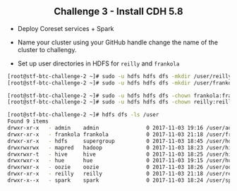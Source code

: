 ## <center> Challenge 3 - Install CDH 5.8
* Deploy Coreset services + Spark

 * Name your cluster using your GitHub handle
 change the name of the cluster to challengy.
* Set up user directories in HDFS for `reilly` and `frankola`
```bash 
[root@stf-btc-challenge-2 ~]# sudo -u hdfs hdfs dfs -mkdir /user/reilly
[root@stf-btc-challenge-2 ~]# sudo -u hdfs hdfs dfs -mkdir /user/frankola

[root@stf-btc-challenge-2 ~]# sudo -u hdfs hdfs dfs -chown frankola:frankola /user/frankola
[root@stf-btc-challenge-2 ~]# sudo -u hdfs hdfs dfs -chown reilly:reilly /user/reilly

[root@stf-btc-challenge-2 ~]# hdfs dfs -ls /user
Found 9 items
drwxr-xr-x   - admin    admin               0 2017-11-03 19:16 /user/admin
drwxr-xr-x   - frankola frankola            0 2017-11-03 21:18 /user/frankola
drwxr-xr-x   - hdfs     supergroup          0 2017-11-03 18:45 /user/hdfs
drwxrwxrwx   - mapred   hadoop              0 2017-11-03 18:23 /user/history
drwxrwxr-t   - hive     hive                0 2017-11-03 18:25 /user/hive
drwxrwxr-x   - hue      hue                 0 2017-11-03 19:15 /user/hue
drwxrwxr-x   - oozie    oozie               0 2017-11-03 18:26 /user/oozie
drwxr-xr-x   - reilly   reilly              0 2017-11-03 21:18 /user/reilly
drwxr-x--x   - spark    spark               0 2017-11-03 18:24 /user/spark
```
